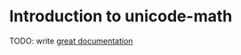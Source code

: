 # Introduction to unicode-math

TODO: write [great documentation](http://jacobian.org/writing/great-documentation/what-to-write/)
